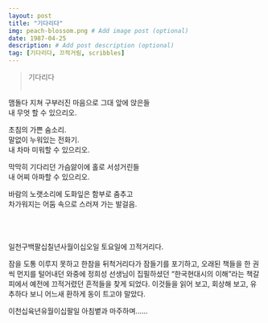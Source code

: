 ```yaml
---
layout: post
title: "기다리다"
img: peach-blossom.png # Add image post (optional)
date: 1987-04-25
description: # Add post description (optional)
tag: [기다리다, 끄적거림, scribbles]
---
```

> 기다리다
<br/><br/>
   
맴돌다 지쳐 구부러진 마음으로 그대 앞에 앉은들<br/>
내 무엇 할 수 있으리오.
   
초침의 가쁜 숨소리.<br/>
말없이 누워있는 전화기.<br/>
내 차마 미워할 수 있으리오.
   
막막히 기다리던 가슴앓이에 홀로 서성거린들<br/>
내 어찌 아파할 수 있으리오.
   
바람의 노랫소리에 도화잎은 함부로 춤추고<br/>
차가워지는 어둠 속으로 스러져 가는 발걸음.<br/>
<br/><br/><br/>   
   
일천구백팔십칠년사월이십오일 토요일에 끄적거리다.<br/>

잠을 도통 이루지 못하고 한참을 뒤척거리다가 잠들기를 포기하고, 오래된 책들을 한 권씩 먼지를 털어내던 와중에 정희성 선생님이 집필하셨던 “한국현대시의 이해”라는 책갈피에서 예전에 끄적거렸던 흔적들을 찾게 되었다. 이것들을 읽어 보고, 회상해 보고, 유추하다 보니 어느새 환하게 동이 트고야 말았다.
   
이천십육년유월이십팔일 아침볕과 마주하며......
